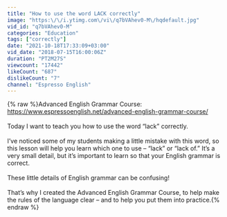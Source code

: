 ```yaml
---
title: "How to use the word LACK correctly"
image: "https:\/\/i.ytimg.com\/vi\/q7bVAhev0-M\/hqdefault.jpg"
vid_id: "q7bVAhev0-M"
categories: "Education"
tags: ["correctly"]
date: "2021-10-18T17:33:09+03:00"
vid_date: "2018-07-15T16:00:06Z"
duration: "PT2M27S"
viewcount: "17442"
likeCount: "687"
dislikeCount: "7"
channel: "Espresso English"
---
```

{% raw %}Advanced English Grammar Course: <a rel="nofollow" target="blank" href="https://www.espressoenglish.net/advanced-english-grammar-course/">https://www.espressoenglish.net/advanced-english-grammar-course/</a><br /><br />Today I want to teach you how to use the word “lack” correctly.<br /><br />I’ve noticed some of my students making a little mistake with this word, so this lesson will help you learn which one to use – “lack” or “lack of.” It’s a very small detail, but it’s important to learn so that your English grammar is correct.<br /><br />These little details of English grammar can be confusing!<br /><br />That’s why I created the Advanced English Grammar Course, to help make the rules of the language clear – and to help you put them into practice.{% endraw %}

